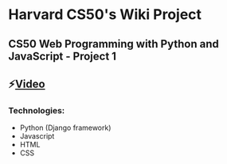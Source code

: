 # Harvard CS50's Wiki Project
## CS50 Web Programming with Python and JavaScript - Project 1
## ⚡[Video](https://www.youtube.com/watch?v=dizGtDMy27k) 

### Technologies:
- Python (Django framework)
- Javascript
- HTML
- CSS

